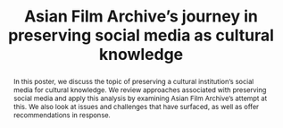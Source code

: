 ---
abstract: In this poster, we discuss the topic of preserving a cultural institution’s
  social media for cultural knowledge. We review approaches associated with preserving
  social media and apply this analysis by examining Asian Film Archive’s attempt at
  this. We also look at issues and challenges that have surfaced, as well as offer
  recommendations in response.
creators:
- Pang, Natalie
- Ng, Joshua
date: null
document_url: https://services.phaidra.univie.ac.at/api/object/o:931138/download
grand_parent: iPRES
institutions: []
keywords:
- kyoto
- poster
landing_page_url: https://phaidra.univie.ac.at/o:931138
language: eng
layout: publication
license: CC BY-SA 4.0 International
notes_url: null
parent: iPRES 2017
publication_type: poster
size: 32122
slides_url: null
source_name: iPRES
stream_url: null
title: Asian Film Archive’s journey in preserving social media as cultural knowledge
year: 2017
---